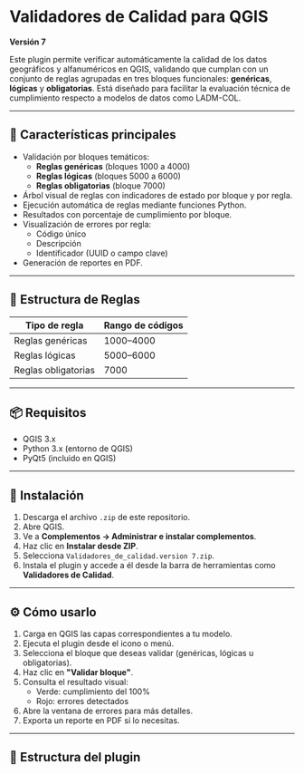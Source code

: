 # Validadores de Calidad para QGIS

**Versión 7**

Este plugin permite verificar automáticamente la calidad de los datos geográficos y alfanuméricos en QGIS, validando que cumplan con un conjunto de reglas agrupadas en tres bloques funcionales: **genéricas**, **lógicas** y **obligatorias**. Está diseñado para facilitar la evaluación técnica de cumplimiento respecto a modelos de datos como LADM-COL.

---

## 📌 Características principales

- Validación por bloques temáticos:
  - **Reglas genéricas** (bloques 1000 a 4000)
  - **Reglas lógicas** (bloques 5000 a 6000)
  - **Reglas obligatorias** (bloque 7000)
- Árbol visual de reglas con indicadores de estado por bloque y por regla.
- Ejecución automática de reglas mediante funciones Python.
- Resultados con porcentaje de cumplimiento por bloque.
- Visualización de errores por regla:
  - Código único
  - Descripción
  - Identificador (UUID o campo clave)
- Generación de reportes en PDF.

---

## 🧩 Estructura de Reglas

| Tipo de regla        | Rango de códigos  | 
|----------------------|-------------------|
| Reglas genéricas     | 1000–4000         | 
| Reglas lógicas       | 5000–6000         | 
| Reglas obligatorias  | 7000              |

---

## 📦 Requisitos

- QGIS 3.x
- Python 3.x (entorno de QGIS)
- PyQt5 (incluido en QGIS)

---

## 🚀 Instalación

1. Descarga el archivo `.zip` de este repositorio.
2. Abre QGIS.
3. Ve a **Complementos → Administrar e instalar complementos**.
4. Haz clic en **Instalar desde ZIP**.
5. Selecciona `Validadores_de_calidad.version 7.zip`.
6. Instala el plugin y accede a él desde la barra de herramientas como **Validadores de Calidad**.

---

## ⚙️ Cómo usarlo

1. Carga en QGIS las capas correspondientes a tu modelo.
2. Ejecuta el plugin desde el icono o menú.
3. Selecciona el bloque que deseas validar (genéricas, lógicas u obligatorias).
4. Haz clic en **"Validar bloque"**.
5. Consulta el resultado visual:
   - Verde: cumplimiento del 100%
   - Rojo: errores detectados
6. Abre la ventana de errores para más detalles.
7. Exporta un reporte en PDF si lo necesitas.

---

## 📁 Estructura del plugin


